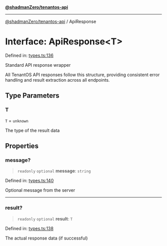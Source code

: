 [**@shadmanZero/tenantos-api**](../README.md)

***

[@shadmanZero/tenantos-api](../globals.md) / ApiResponse

# Interface: ApiResponse\<T\>

Defined in: [types.ts:136](https://github.com/shadmanZero/tenantos-api/blob/1519ecac4035082956b06ca1cf266b8ad4cc7904/src/types.ts#L136)

Standard API response wrapper

All TenantOS API responses follow this structure, providing consistent
error handling and result extraction across all endpoints.

## Type Parameters

### T

`T` = `unknown`

The type of the result data

## Properties

### message?

> `readonly` `optional` **message**: `string`

Defined in: [types.ts:140](https://github.com/shadmanZero/tenantos-api/blob/1519ecac4035082956b06ca1cf266b8ad4cc7904/src/types.ts#L140)

Optional message from the server

***

### result?

> `readonly` `optional` **result**: `T`

Defined in: [types.ts:138](https://github.com/shadmanZero/tenantos-api/blob/1519ecac4035082956b06ca1cf266b8ad4cc7904/src/types.ts#L138)

The actual response data (if successful)
